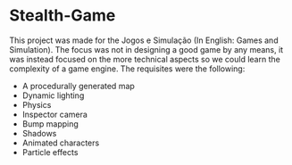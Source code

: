 # Stealth-Game
This project was made for the Jogos e Simulação (In English: Games and Simulation).
The focus was not in designing a good game by any means, it was instead focused on the more technical aspects so we could learn the complexity of a game engine. The requisites were the following:
* A procedurally generated map
* Dynamic lighting
* Physics
* Inspector camera
* Bump mapping
* Shadows
* Animated characters
* Particle effects
